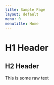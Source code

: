 ```yaml
---
title: Sample Page
layout: default
menu: 0
menutitle: Home
---
```


# H1 Header

## H2 Header

This is some raw text
